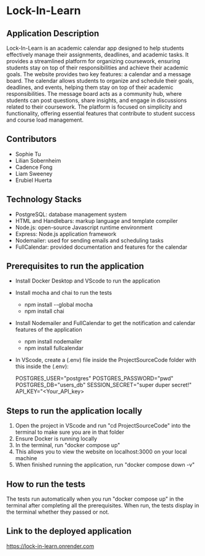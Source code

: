 # Lock-In-Learn

## Application Description
Lock-In-Learn is an academic calendar app designed to help students effectively manage their assignments, deadlines, and academic tasks. It provides a streamlined platform for organizing coursework, ensuring students stay on top of their responsibilities and achieve their academic goals. The website provides two key features: a calendar and a message board. The calendar allows students to organize and schedule their goals, deadlines, and events, helping them stay on top of their academic responsibilities. The message board acts as a community hub, where students can post questions, share insights, and engage in discussions related to their coursework. The platform is focused on simplicity and functionality, offering essential features that contribute to student success and course load management.

## Contributors
- Sophie Tu
- Lilian Sobernheim
- Cadence Fong
- Liam Sweeney
- Erubiel Huerta

## Technology Stacks
- PostgreSQL: database management system
- HTML and Handlebars: markup language and template compiler
- Node.js: open-source Javascript runtime environment
- Express: Node.js application framework
- Nodemailer: used for sending emails and scheduling tasks
- FullCalendar: provided documentation and features for the calendar

## Prerequisites to run the application
- Install Docker Desktop and VScode to run the application
- Install mocha and chai to run the tests
    - npm install --global mocha
    - npm install chai
- Install Nodemailer and FullCalendar to get the notification and calendar features of the application
    - npm install nodemailer
    - npm install fullcalendar
- In VScode, create a (.env) file inside the ProjectSourceCode folder with this inside the (.env):

    POSTGRES_USER="postgres"
    POSTGRES_PASSWORD="pwd"
    POSTGRES_DB="users_db"
    SESSION_SECRET="super duper secret!"
    API_KEY="<Your_API_key>

## Steps to run the application locally
1. Open the project in VScode and run "cd ProjectSourceCode" into the terminal to make sure you are in that folder
2. Ensure Docker is running locally
3. In the terminal, run "docker compose up"
4. This allows you to view the website on localhost:3000 on your local machine
5. When finished running the application, run "docker compose down -v"

## How to run the tests
The tests run automatically when you run "docker compose up" in the terminal after completing all the prerequisites.
When run, the tests display in the terminal whether they passed or not.

## Link to the deployed application
https://lock-in-learn.onrender.com